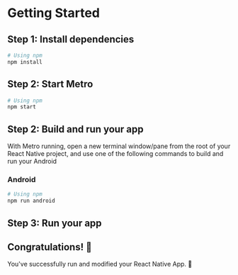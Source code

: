 # Getting Started

## Step 1: Install dependencies

```sh
# Using npm
npm install
```

## Step 2: Start Metro

```sh
# Using npm
npm start
```

## Step 2: Build and run your app

With Metro running, open a new terminal window/pane from the root of your React Native project, and use one of the following commands to build and run your Android

### Android

```sh
# Using npm
npm run android
```

## Step 3: Run your app





## Congratulations! :tada:

You've successfully run and modified your React Native App. :partying_face:

